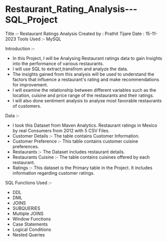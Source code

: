# Restaurant_Rating_Analysis---SQL_Project

 Title :- Restaurant Ratings Analysis 
 Created by : Prathit Tijare
 Date : 15-11-2023 
 Tools Used :- MySQL

 Introduction :- 

 * In this Project, I will be Analysing Restaurant ratings data to gain Insights into the performance of various restaurants.
 * I will use SQL to extract,transfrom and analyze the data.
 * The insights gained from this analysis will be used to understand the factors that influence a restaurant's rating and make recommendations for improvement.
 * I will examine the relationship between different variables such as the location, cuisine and price range of the restaurants and their ratings.
 * I will also done sentiment analysis to analyse most favorable restaurants of customers.

 Data :-

 * I took this Dataset from Maven Analytics. Restaurant ratings in Mexico by real Consumers from 2012 with 5 CSV Files.
 * Customer Details :- The table contains Customer Information.
 * Customer Preference :- This table contains customer cuisine preferences.
 * Restaurants :- The Dataset includes restaurant details.
 * Restaurants Cuisine :- The table contains cuisines offered by each restaurant.
 * Ratings :- This dataset is the Primary table in the Project. It includes information regarding customer ratings.

SQL Functions Used :-

 * DDL
 * DML
 * JOINS
 * SUBQUERIES
 * Multiple JOINS
 * Window Functions
 * Case Statements
 * Logical Conditions
 * Nested Queries
